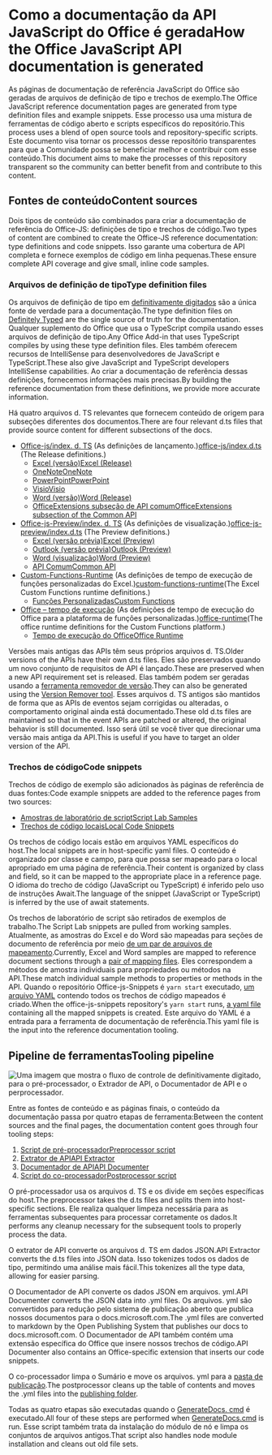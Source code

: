 # <a name="how-the-office-javascript-api-documentation-is-generated"></a><span data-ttu-id="3e110-101">Como a documentação da API JavaScript do Office é gerada</span><span class="sxs-lookup"><span data-stu-id="3e110-101">How the Office JavaScript API documentation is generated</span></span>

<span data-ttu-id="3e110-102">As páginas de documentação de referência JavaScript do Office são geradas de arquivos de definição de tipo e trechos de exemplo.</span><span class="sxs-lookup"><span data-stu-id="3e110-102">The Office JavaScript reference documentation pages are generated from type definition files and example snippets.</span></span> <span data-ttu-id="3e110-103">Esse processo usa uma mistura de ferramentas de código aberto e scripts específicos do repositório.</span><span class="sxs-lookup"><span data-stu-id="3e110-103">This process uses a blend of open source tools and repository-specific scripts.</span></span> <span data-ttu-id="3e110-104">Este documento visa tornar os processos desse repositório transparentes para que a Comunidade possa se beneficiar melhor e contribuir com esse conteúdo.</span><span class="sxs-lookup"><span data-stu-id="3e110-104">This document aims to make the processes of this repository transparent so the community can better benefit from and contribute to this content.</span></span>

## <a name="content-sources"></a><span data-ttu-id="3e110-105">Fontes de conteúdo</span><span class="sxs-lookup"><span data-stu-id="3e110-105">Content sources</span></span>

<span data-ttu-id="3e110-106">Dois tipos de conteúdo são combinados para criar a documentação de referência do Office-JS: definições de tipo e trechos de código.</span><span class="sxs-lookup"><span data-stu-id="3e110-106">Two types of content are combined to create the Office-JS reference documentation: type definitions and code snippets.</span></span> <span data-ttu-id="3e110-107">Isso garante uma cobertura de API completa e fornece exemplos de código em linha pequenas.</span><span class="sxs-lookup"><span data-stu-id="3e110-107">These ensure complete API coverage and give small, inline code samples.</span></span>

### <a name="type-definition-files"></a><span data-ttu-id="3e110-108">Arquivos de definição de tipo</span><span class="sxs-lookup"><span data-stu-id="3e110-108">Type definition files</span></span>

<span data-ttu-id="3e110-109">Os arquivos de definição de tipo em [definitivamente digitados](https://github.com/DefinitelyTyped/DefinitelyTyped) são a única fonte de verdade para a documentação.</span><span class="sxs-lookup"><span data-stu-id="3e110-109">The type definition files on [Definitely Typed](https://github.com/DefinitelyTyped/DefinitelyTyped) are the single source of truth for the documentation.</span></span> <span data-ttu-id="3e110-110">Qualquer suplemento do Office que usa o TypeScript compila usando esses arquivos de definição de tipo.</span><span class="sxs-lookup"><span data-stu-id="3e110-110">Any Office Add-in that uses TypeScript compiles by using these type definition files.</span></span> <span data-ttu-id="3e110-111">Eles também oferecem recursos de IntelliSense para desenvolvedores de JavaScript e TypeScript.</span><span class="sxs-lookup"><span data-stu-id="3e110-111">These also give JavaScript and TypeScript developers IntelliSense capabilities.</span></span> <span data-ttu-id="3e110-112">Ao criar a documentação de referência dessas definições, fornecemos informações mais precisas.</span><span class="sxs-lookup"><span data-stu-id="3e110-112">By building the reference documentation from these definitions, we provide more accurate information.</span></span>

<span data-ttu-id="3e110-113">Há quatro arquivos d. TS relevantes que fornecem conteúdo de origem para subseções diferentes dos documentos.</span><span class="sxs-lookup"><span data-stu-id="3e110-113">There are four relevant d.ts files that provide source content for different subsections of the docs.</span></span>

- <span data-ttu-id="3e110-114">[Office-js/index. d. TS](https://raw.githubusercontent.com/DefinitelyTyped/DefinitelyTyped/master/types/office-js/index.d.ts) (As definições de lançamento.)</span><span class="sxs-lookup"><span data-stu-id="3e110-114">[office-js/index.d.ts](https://raw.githubusercontent.com/DefinitelyTyped/DefinitelyTyped/master/types/office-js/index.d.ts) (The Release definitions.)</span></span>
  - [<span data-ttu-id="3e110-115">Excel (versão)</span><span class="sxs-lookup"><span data-stu-id="3e110-115">Excel (Release)</span></span>](https://docs.microsoft.com/javascript/api/excel_release)
  - [<span data-ttu-id="3e110-116">OneNote</span><span class="sxs-lookup"><span data-stu-id="3e110-116">OneNote</span></span>](https://docs.microsoft.com/javascript/api/onenote)
  - [<span data-ttu-id="3e110-117">PowerPoint</span><span class="sxs-lookup"><span data-stu-id="3e110-117">PowerPoint</span></span>](https://docs.microsoft.com/javascript/api/powerpoint)
  - [<span data-ttu-id="3e110-118">Visio</span><span class="sxs-lookup"><span data-stu-id="3e110-118">Visio</span></span>](https://docs.microsoft.com/javascript/api/visio)
  - [<span data-ttu-id="3e110-119">Word (versão)</span><span class="sxs-lookup"><span data-stu-id="3e110-119">Word (Release)</span></span>](https://docs.microsoft.com/javascript/api/word_release)
  - [<span data-ttu-id="3e110-120">OfficeExtensions subseção de API comum</span><span class="sxs-lookup"><span data-stu-id="3e110-120">OfficeExtensions subsection of the Common API</span></span>](https://docs.microsoft.com/javascript/api/office)
- <span data-ttu-id="3e110-121">[Office-js-Preview/index. d. TS](https://raw.githubusercontent.com/DefinitelyTyped/DefinitelyTyped/master/types/office-js-preview/index.d.ts) (As definições de visualização.)</span><span class="sxs-lookup"><span data-stu-id="3e110-121">[office-js-preview/index.d.ts](https://raw.githubusercontent.com/DefinitelyTyped/DefinitelyTyped/master/types/office-js-preview/index.d.ts) (The Preview definitions.)</span></span>
  - [<span data-ttu-id="3e110-122">Excel (versão prévia)</span><span class="sxs-lookup"><span data-stu-id="3e110-122">Excel (Preview)</span></span>](https://docs.microsoft.com/javascript/api/excel)
  - [<span data-ttu-id="3e110-123">Outlook (versão prévia)</span><span class="sxs-lookup"><span data-stu-id="3e110-123">Outlook (Preview)</span></span>](https://docs.microsoft.com/javascript/api/outlook)
  - [<span data-ttu-id="3e110-124">Word (visualização)</span><span class="sxs-lookup"><span data-stu-id="3e110-124">Word (Preview)</span></span>](https://docs.microsoft.com/javascript/api/word)
  - [<span data-ttu-id="3e110-125">API Comum</span><span class="sxs-lookup"><span data-stu-id="3e110-125">Common API</span></span>](https://docs.microsoft.com/javascript/api/office)
- <span data-ttu-id="3e110-126">[Custom-Functions-Runtime](https://github.com/DefinitelyTyped/DefinitelyTyped/blob/master/types/custom-functions-runtime/index.d.ts) (As definições de tempo de execução de funções personalizadas do Excel.)</span><span class="sxs-lookup"><span data-stu-id="3e110-126">[custom-functions-runtime](https://github.com/DefinitelyTyped/DefinitelyTyped/blob/master/types/custom-functions-runtime/index.d.ts)(The Excel Custom Functions runtime definitions.)</span></span>
  - [<span data-ttu-id="3e110-127">Funções Personalizadas</span><span class="sxs-lookup"><span data-stu-id="3e110-127">Custom Functions</span></span>](https://docs.microsoft.com/javascript/api/custom-functions-runtime)
- <span data-ttu-id="3e110-128">[Office – tempo de execução](https://github.com/DefinitelyTyped/DefinitelyTyped/blob/master/types/office-runtime/index.d.ts) (As definições de tempo de execução do Office para a plataforma de funções personalizadas.)</span><span class="sxs-lookup"><span data-stu-id="3e110-128">[office-runtime](https://github.com/DefinitelyTyped/DefinitelyTyped/blob/master/types/office-runtime/index.d.ts)(The office runtime definitions for the Custom Functions platform.)</span></span>
  - [<span data-ttu-id="3e110-129">Tempo de execução do Office</span><span class="sxs-lookup"><span data-stu-id="3e110-129">Office Runtime</span></span>](https://docs.microsoft.com/javascript/api/office-runtime)

<span data-ttu-id="3e110-130">Versões mais antigas das APIs têm seus próprios arquivos d. TS.</span><span class="sxs-lookup"><span data-stu-id="3e110-130">Older versions of the APIs have their own d.ts files.</span></span> <span data-ttu-id="3e110-131">Eles são preservados quando um novo conjunto de requisitos de API é lançado.</span><span class="sxs-lookup"><span data-stu-id="3e110-131">These are preserved when a new API requirement set is released.</span></span> <span data-ttu-id="3e110-132">Elas também podem ser geradas usando a [ferramenta removedor de versão](https://github.com/OfficeDev/office-js-docs-reference/blob/master/generate-docs/tools/VersionRemover.ts).</span><span class="sxs-lookup"><span data-stu-id="3e110-132">They can also be generated using the [Version Remover tool](https://github.com/OfficeDev/office-js-docs-reference/blob/master/generate-docs/tools/VersionRemover.ts).</span></span> <span data-ttu-id="3e110-133">Esses arquivos d. TS antigos são mantidos de forma que as APIs de eventos sejam corrigidas ou alteradas, o comportamento original ainda está documentado.</span><span class="sxs-lookup"><span data-stu-id="3e110-133">These old d.ts files are maintained so that in the event APIs are patched or altered, the original behavior is still documented.</span></span> <span data-ttu-id="3e110-134">Isso será útil se você tiver que direcionar uma versão mais antiga da API.</span><span class="sxs-lookup"><span data-stu-id="3e110-134">This is useful if you have to target an older version of the API.</span></span>

### <a name="code-snippets"></a><span data-ttu-id="3e110-135">Trechos de código</span><span class="sxs-lookup"><span data-stu-id="3e110-135">Code snippets</span></span>

<span data-ttu-id="3e110-136">Trechos de código de exemplo são adicionados às páginas de referência de duas fontes:</span><span class="sxs-lookup"><span data-stu-id="3e110-136">Code example snippets are added to the reference pages from two sources:</span></span>

- [<span data-ttu-id="3e110-137">Amostras de laboratório de script</span><span class="sxs-lookup"><span data-stu-id="3e110-137">Script Lab Samples</span></span>](https://github.com/OfficeDev/office-js-snippets)
- [<span data-ttu-id="3e110-138">Trechos de código locais</span><span class="sxs-lookup"><span data-stu-id="3e110-138">Local Code Snippets</span></span>](https://github.com/OfficeDev/office-js-docs-reference/tree/master/docs/code-snippets)

<span data-ttu-id="3e110-139">Os trechos de código locais estão em arquivos YAML específicos do host.</span><span class="sxs-lookup"><span data-stu-id="3e110-139">The local snippets are in host-specific yaml files.</span></span> <span data-ttu-id="3e110-140">O conteúdo é organizado por classe e campo, para que possa ser mapeado para o local apropriado em uma página de referência.</span><span class="sxs-lookup"><span data-stu-id="3e110-140">Their content is organized by class and field, so it can be mapped to the appropriate place in a reference page.</span></span> <span data-ttu-id="3e110-141">O idioma do trecho de código (JavaScript ou TypeScript) é inferido pelo uso de instruções Await.</span><span class="sxs-lookup"><span data-stu-id="3e110-141">The language of the snippet (JavaScript or TypeScript) is inferred by the use of await statements.</span></span>

<span data-ttu-id="3e110-142">Os trechos de laboratório de script são retirados de exemplos de trabalho.</span><span class="sxs-lookup"><span data-stu-id="3e110-142">The Script Lab snippets are pulled from working samples.</span></span> <span data-ttu-id="3e110-143">Atualmente, as amostras do Excel e do Word são mapeadas para seções de documento de referência por meio [de um par de arquivos de mapeamento](https://github.com/OfficeDev/office-js-snippets/tree/master/snippet-extractor-metadata).</span><span class="sxs-lookup"><span data-stu-id="3e110-143">Currently, Excel and Word samples are mapped to reference document sections through a [pair of mapping files](https://github.com/OfficeDev/office-js-snippets/tree/master/snippet-extractor-metadata).</span></span> <span data-ttu-id="3e110-144">Eles correspondem a métodos de amostra individuais para propriedades ou métodos na API.</span><span class="sxs-lookup"><span data-stu-id="3e110-144">These match individual sample methods to properties or methods in the API.</span></span> <span data-ttu-id="3e110-145">Quando o repositório Office-js-Snippets é `yarn start` executado, [um arquivo YAML](https://github.com/OfficeDev/office-js-snippets/blob/master/snippet-extractor-output/snippets.yaml) contendo todos os trechos de código mapeados é criado.</span><span class="sxs-lookup"><span data-stu-id="3e110-145">When the office-js-snippets repository's `yarn start` runs, [a yaml file](https://github.com/OfficeDev/office-js-snippets/blob/master/snippet-extractor-output/snippets.yaml) containing all the mapped snippets is created.</span></span> <span data-ttu-id="3e110-146">Este arquivo do YAML é a entrada para a ferramenta de documentação de referência.</span><span class="sxs-lookup"><span data-stu-id="3e110-146">This yaml file is the input into the reference documentation tooling.</span></span>

## <a name="tooling-pipeline"></a><span data-ttu-id="3e110-147">Pipeline de ferramentas</span><span class="sxs-lookup"><span data-stu-id="3e110-147">Tooling pipeline</span></span>

![Uma imagem que mostra o fluxo de controle de definitivamente digitado, para o pré-processador, o Extrador de API, o Documentador de API e o perprocessador.](ToolingPipeline.png)

<span data-ttu-id="3e110-149">Entre as fontes de conteúdo e as páginas finais, o conteúdo da documentação passa por quatro etapas de ferramenta:</span><span class="sxs-lookup"><span data-stu-id="3e110-149">Between the content sources and the final pages, the documentation content goes through four tooling steps:</span></span>

1. [<span data-ttu-id="3e110-150">Script de pré-processador</span><span class="sxs-lookup"><span data-stu-id="3e110-150">Preprocessor script</span></span>](https://github.com/OfficeDev/office-js-docs-reference/blob/master/generate-docs/scripts/preprocessor.ts)
1. [<span data-ttu-id="3e110-151">Extrator de API</span><span class="sxs-lookup"><span data-stu-id="3e110-151">API Extractor</span></span>](https://api-extractor.com/)
1. [<span data-ttu-id="3e110-152">Documentador de API</span><span class="sxs-lookup"><span data-stu-id="3e110-152">API Documenter</span></span>](https://github.com/microsoft/web-build-tools/blob/master/apps/api-documenter/README.md)
1. [<span data-ttu-id="3e110-153">Script do co-processador</span><span class="sxs-lookup"><span data-stu-id="3e110-153">Postprocessor script</span></span>](https://github.com/OfficeDev/office-js-docs-reference/blob/master/generate-docs/scripts/postprocessor.ts)

<span data-ttu-id="3e110-154">O pré-processador usa os arquivos d. TS e os divide em seções específicas do host.</span><span class="sxs-lookup"><span data-stu-id="3e110-154">The preprocessor takes the d.ts files and splits them into host-specific sections.</span></span> <span data-ttu-id="3e110-155">Ele realiza qualquer limpeza necessária para as ferramentas subsequentes para processar corretamente os dados.</span><span class="sxs-lookup"><span data-stu-id="3e110-155">It performs any cleanup necessary for the subsequent tools to properly process the data.</span></span>

<span data-ttu-id="3e110-156">O extrator de API converte os arquivos d. TS em dados JSON.</span><span class="sxs-lookup"><span data-stu-id="3e110-156">API Extractor converts the d.ts files into JSON data.</span></span> <span data-ttu-id="3e110-157">Isso tokenizes todos os dados de tipo, permitindo uma análise mais fácil.</span><span class="sxs-lookup"><span data-stu-id="3e110-157">This tokenizes all the type data, allowing for easier parsing.</span></span>

<span data-ttu-id="3e110-158">O Documentador de API converte os dados JSON em arquivos. yml.</span><span class="sxs-lookup"><span data-stu-id="3e110-158">API Documenter converts the JSON data into .yml files.</span></span> <span data-ttu-id="3e110-159">Os arquivos. yml são convertidos para redução pelo sistema de publicação aberto que publica nossos documentos para o docs.microsoft.com.</span><span class="sxs-lookup"><span data-stu-id="3e110-159">The .yml files are converted to markdown by the Open Publishing System that publishes our docs to docs.microsoft.com.</span></span> <span data-ttu-id="3e110-160">O Documentador de API também contém uma extensão específica do Office que insere nossos trechos de código.</span><span class="sxs-lookup"><span data-stu-id="3e110-160">API Documenter also contains an Office-specific extension that inserts our code snippets.</span></span>

<span data-ttu-id="3e110-161">O co-processador limpa o Sumário e move os arquivos. yml para a [pasta de publicação](https://github.com/OfficeDev/office-js-docs-reference/tree/master/docs/docs-ref-autogen).</span><span class="sxs-lookup"><span data-stu-id="3e110-161">The postprocessor cleans up the table of contents and moves the .yml files into the [publishing folder](https://github.com/OfficeDev/office-js-docs-reference/tree/master/docs/docs-ref-autogen).</span></span>

<span data-ttu-id="3e110-162">Todas as quatro etapas são executadas quando o [GenerateDocs. cmd](https://github.com/OfficeDev/office-js-docs-reference/blob/master/generate-docs/GenerateDocs.cmd) é executado.</span><span class="sxs-lookup"><span data-stu-id="3e110-162">All four of these steps are performed when [GenerateDocs.cmd](https://github.com/OfficeDev/office-js-docs-reference/blob/master/generate-docs/GenerateDocs.cmd) is run.</span></span> <span data-ttu-id="3e110-163">Esse script também trata da instalação do módulo de nó e limpa os conjuntos de arquivos antigos.</span><span class="sxs-lookup"><span data-stu-id="3e110-163">That script also handles node module installation and cleans out old file sets.</span></span>
